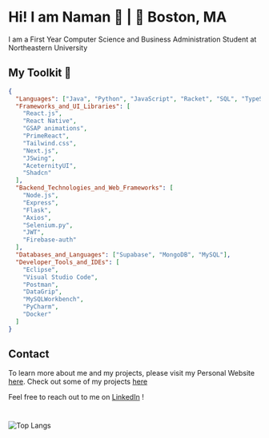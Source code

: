 # Hi! I am Naman 👋   |   📍 Boston, MA

I am a First Year Computer Science and Business Administration Student at Northeastern University 


## My Toolkit              🧰

```json
{
  "Languages": ["Java", "Python", "JavaScript", "Racket", "SQL", "TypeScript"],
  "Frameworks_and_UI_Libraries": [
    "React.js",
    "React Native",
    "GSAP animations",
    "PrimeReact",
    "Tailwind.css",
    "Next.js",
    "JSwing",
    "AceternityUI",
    "Shadcn"
  ],
  "Backend_Technologies_and_Web_Frameworks": [
    "Node.js",
    "Express",
    "Flask",
    "Axios",
    "Selenium.py",
    "JWT",
    "Firebase-auth"
  ],
  "Databases_and_Languages": ["Supabase", "MongoDB", "MySQL"],
  "Developer_Tools_and_IDEs": [
    "Eclipse",
    "Visual Studio Code",
    "Postman",
    "DataGrip",
    "MySQLWorkbench",
    "PyCharm",
    "Docker"
  ]
}

```



## Contact 
To learn more about me and my projects, please visit my Personal Website [here](https://namanrusia.com). Check out some of my projects [here](https://namanrusia.com/projects)

Feel free to reach out to me on [LinkedIn](https://www.linkedin.com/in/namanrusia/) !

# 
![Top Langs](https://github-readme-stats.vercel.app/api/top-langs/?username=naman0r&layout=compact)

